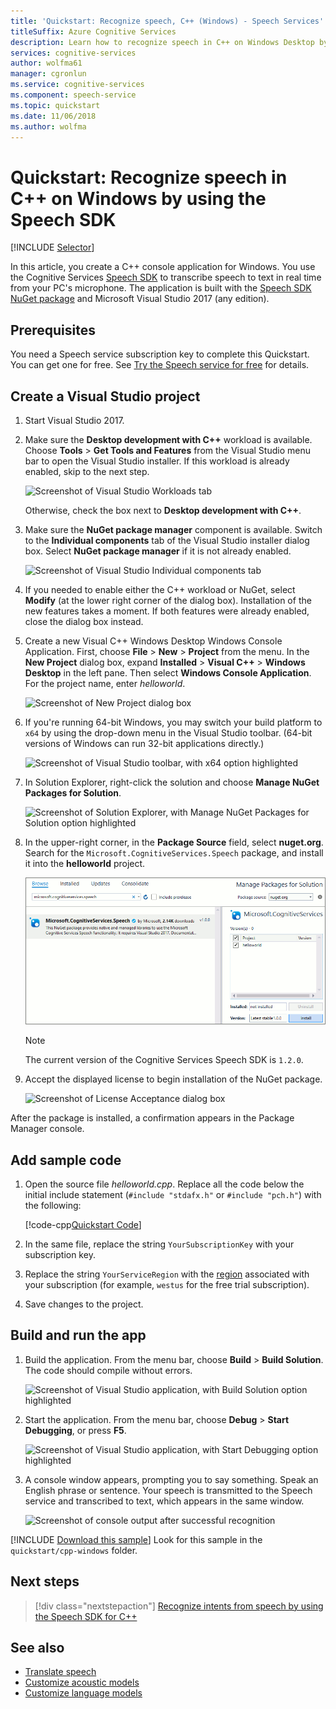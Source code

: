 ```yaml
---
title: 'Quickstart: Recognize speech, C++ (Windows) - Speech Services'
titleSuffix: Azure Cognitive Services
description: Learn how to recognize speech in C++ on Windows Desktop by using the Speech Service SDK
services: cognitive-services
author: wolfma61
manager: cgronlun
ms.service: cognitive-services
ms.component: speech-service
ms.topic: quickstart
ms.date: 11/06/2018
ms.author: wolfma
---
```


# Quickstart: Recognize speech in C++ on Windows by using the Speech SDK

[!INCLUDE [Selector](../../../includes/cognitive-services-speech-service-quickstart-selector.md)]

In this article, you create a C++ console application for Windows. You use the Cognitive Services [Speech SDK](speech-sdk.md) to transcribe speech to text in real time from your PC's microphone. The application is built with the [Speech SDK NuGet package](https://aka.ms/csspeech/nuget) and Microsoft Visual Studio 2017 (any edition).

## Prerequisites

You need a Speech service subscription key to complete this Quickstart. You can get one for free. See [Try the Speech service for free](get-started.md) for details.

## Create a Visual Studio project

1. Start Visual Studio 2017.

1. Make sure the **Desktop development with C++** workload is available. Choose **Tools** > **Get Tools and Features** from the Visual Studio menu bar to open the Visual Studio installer. If this workload is already enabled, skip to the next step.

    ![Screenshot of Visual Studio Workloads tab](media/sdk/vs-enable-cpp-workload.png)

    Otherwise, check the box next to **Desktop development with C++**.

1. Make sure the **NuGet package manager** component is available. Switch to the **Individual components** tab of the Visual Studio installer dialog box. Select **NuGet package manager** if it is not already enabled.

      ![Screenshot of Visual Studio Individual components tab](media/sdk/vs-enable-nuget-package-manager.png)

1. If you needed to enable either the C++ workload or NuGet, select **Modify** (at the lower right corner of the dialog box). Installation of the new features takes a moment. If both features were already enabled, close the dialog box instead.

1. Create a new Visual C++ Windows Desktop Windows Console Application. First, choose **File** > **New** > **Project** from the menu. In the **New Project** dialog box, expand **Installed** > **Visual C++** > **Windows Desktop** in the left pane. Then select **Windows Console Application**. For the project name, enter *helloworld*.

    ![Screenshot of New Project dialog box](media/sdk/qs-cpp-windows-01-new-console-app.png)

1. If you're running 64-bit Windows, you may switch your build platform to `x64` by using the drop-down menu in the Visual Studio toolbar. (64-bit versions of Windows can run 32-bit applications directly.)

    ![Screenshot of Visual Studio toolbar, with x64 option highlighted](media/sdk/qs-cpp-windows-02-switch-to-x64.png)

1. In Solution Explorer, right-click the solution and choose **Manage NuGet Packages for Solution**.

    ![Screenshot of Solution Explorer, with Manage NuGet Packages for Solution option highlighted](media/sdk/qs-cpp-windows-03-manage-nuget-packages.png)

1. In the upper-right corner, in the **Package Source** field, select **nuget.org**. Search for the `Microsoft.CognitiveServices.Speech` package, and install it into the **helloworld** project.

    ![Screenshot of Manage Packages for Solution dialog box](media/sdk/qs-cpp-windows-04-nuget-install-1.0.0.png)

    > [!NOTE]
    > The current version of the Cognitive Services Speech SDK is `1.2.0`.

1. Accept the displayed license to begin installation of the NuGet package.

    ![Screenshot of License Acceptance dialog box](media/sdk/qs-cpp-windows-05-nuget-license.png)

After the package is installed, a confirmation appears in the Package Manager console.

## Add sample code

1. Open the source file *helloworld.cpp*. Replace all the code below the initial include statement (`#include "stdafx.h"` or `#include "pch.h"`) with the following:

   [!code-cpp[Quickstart Code](~/samples-cognitive-services-speech-sdk/quickstart/cpp-windows/helloworld/helloworld.cpp#code)]

1. In the same file, replace the string `YourSubscriptionKey` with your subscription key.

1. Replace the string `YourServiceRegion` with the [region](regions.md) associated with your subscription (for example, `westus` for the free trial subscription).

1. Save changes to the project.

## Build and run the app

1. Build the application. From the menu bar, choose **Build** > **Build Solution**. The code should compile without errors.

   ![Screenshot of Visual Studio application, with Build Solution option highlighted](media/sdk/qs-cpp-windows-06-build.png)

1. Start the application. From the menu bar, choose **Debug** > **Start Debugging**, or press **F5**.

   ![Screenshot of Visual Studio application, with Start Debugging option highlighted](media/sdk/qs-cpp-windows-07-start-debugging.png)

1. A console window appears, prompting you to say something. Speak an English phrase or sentence. Your speech is transmitted to the Speech service and transcribed to text, which appears in the same window.

   ![Screenshot of console output after successful recognition](media/sdk/qs-cpp-windows-08-console-output-release.png)

[!INCLUDE [Download this sample](../../../includes/cognitive-services-speech-service-speech-sdk-sample-download-h2.md)]
Look for this sample in the `quickstart/cpp-windows` folder.

## Next steps

> [!div class="nextstepaction"]
> [Recognize intents from speech by using the Speech SDK for C++](how-to-recognize-intents-from-speech-cpp.md)

## See also

- [Translate speech](how-to-translate-speech-csharp.md)
- [Customize acoustic models](how-to-customize-acoustic-models.md)
- [Customize language models](how-to-customize-language-model.md)
